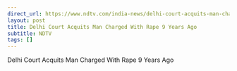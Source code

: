 ```yaml
---
direct_url: https://www.ndtv.com/india-news/delhi-court-acquits-man-charged-with-rape-9-years-ago-over-lack-of-credible-testimony-6104046
layout: post
title: Delhi Court Acquits Man Charged With Rape 9 Years Ago
subtitle: NDTV
tags: []
---
```


Delhi Court Acquits Man Charged With Rape 9 Years Ago
